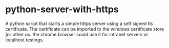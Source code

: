 # python-server-with-https
A python script that starts a simple https server using a self signed tls certificate. The certificate can be imported to the windows certificate store (or other os.  the chrome browser could use it for intranet servers or localhost testings.
